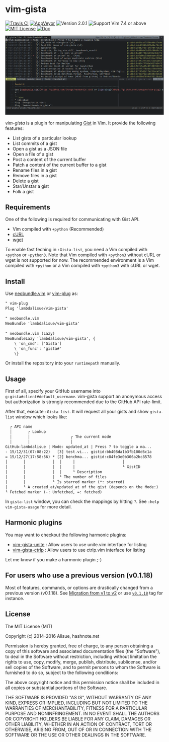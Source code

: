 vim-gista
===============================================================================
[![Travis CI](https://img.shields.io/travis/lambdalisue/vim-gista/master.svg?style=flat-square&label=Travis%20CI)](https://travis-ci.org/lambdalisue/vim-gista) [![AppVeyor](https://img.shields.io/appveyor/ci/lambdalisue/vim-gista/master.svg?style=flat-square&label=AppVeyor)](https://ci.appveyor.com/project/lambdalisue/vim-gista/branch/master) ![Version 2.0.1](https://img.shields.io/badge/version-2.0.1-yellow.svg?style=flat-square) ![Support Vim 7.4 or above](https://img.shields.io/badge/support-Vim%207.4%20or%20above-yellowgreen.svg?style=flat-square) [![MIT License](https://img.shields.io/badge/license-MIT-blue.svg?style=flat-square)](LICENSE) [![Doc](https://img.shields.io/badge/doc-%3Ah%20vim--gista-orange.svg?style=flat-square)](doc/vim-gista.txt)

![Screenshot](img/screenshot.png)

*vim-gista* is a plugin for manipulating [Gist](https://gist.github.com/) in Vim.
It provide the following features:

- List gists of a particular lookup
- List commits of a gist
- Open a gist as a JSON file
- Open a file of a gist
- Post a content of the current buffer
- Patch a content of the current buffer to a gist
- Rename files in a gist
- Remove files in a gist
- Delete a gist
- Star/Unstar a gist
- Folk a gist

Requirements
-------------------------------------------------------------------------------
One of the following is required for communicating with Gist API.

- Vim compiled with `+python` (Recommended)
- [cURL](http://curl.haxx.se)
- [wget](https://www.gnu.org/software/wget)

To enable fast feching in `:Gista-list`, you need a Vim compiled with
`+python` or `+python3`.
Note that Vim compiled with `+python3` without cURL or wget is not supported for
now. The recommended environment is a Vim compiled with `+python` or a Vim
compiled with `+python3` with cURL or wget.

Install
-------------------------------------------------------------------------------
Use [neobundle.vim](https://github.com/Shougo/neobundle.vim) or [vim-plug](https://github.com/junegunn/vim-plug) as:

```vim
" vim-plug
Plug 'lambdalisue/vim-gista'

" neobundle.vim
NeoBundle 'lambdalisue/vim-gista'

" neobundle.vim (Lazy)
NeoBundleLazy 'lambdalisue/vim-gista', {
    \ 'on_cmd': ['Gista']
    \ 'on_func': 'gista#'
    \}
```

Or install the repository into your `runtimepath` manually.


Usage
-------------------------------------------------------------------------------

First of all, specify your GitHub username into `g:gista#client#default_username`.
vim-gista support an anonymous access but authorization is strongly recommended due to the GitHub API rate-limit.

After that, execute `:Gista list`. It will request all your gists and show `gista-list` window which looks like:

```
  ┌ API name
  │       ┌ Lookup
  │       │                  ┌ The current mode
  │       │                  │
GitHub:lambdalisue | Mode: updated_at | Press ? to toggle a ma...
- 15/12/31(07:08:22)   [3] test.vi... gistid:bb408da1b3fb100d6c1a
= 15/12/27(17:58:56) * [2] benchma... gistid:c84fe3e0b306a2bc8578
│       │            │  │     │                     │
│       │            │  │     │                     └ GistID
│       │            │  │     └ Description
│       │            │  └ The number of files
│       │            └ Is starred marker (*: starred)
│       └ A created_at/updated_at of the gist (depends on the Mode:)
└ Fetched marker (-: Unfetched, =: fetched)
```

In `gista-list` window, you can check the mappings by hitting `?`.
See `:help vim-gista-usage` for more detail.


Harmonic plugins
-------------------------------------------------------------------------------
You may want to checkout the following harmonic plugins:

- [vim-gista-unite](https://github.com/lambdalisue/vim-gista-unite) : Allow users to use unite.vim interface for listing
- [vim-gista-ctrlp](https://github.com/lambdalisue/vim-gista-ctrlp) : Allow users to use ctrlp.vim interface for listing

Let me know if you make a harmonic plugin ;-)

For users who use a previous version (v0.1.18)
-------------------------------------------------------------------------------
Most of features, commands, or options are drastically changed from a previous version (v0.1.18).
See [Migration from v1 to v2](https://github.com/lambdalisue/vim-gista/wiki/Migration-from-v1-to-v2) or use [`v0.1.18`](https://github.com/lambdalisue/vim-gista/tree/v0.1.18) tag for instance.

License
-------------------------------------------------------------------------------
The MIT License (MIT)

Copyright (c) 2014-2016 Alisue, hashnote.net

Permission is hereby granted, free of charge, to any person obtaining a copy
of this software and associated documentation files (the "Software"), to deal
in the Software without restriction, including without limitation the rights
to use, copy, modify, merge, publish, distribute, sublicense, and/or sell
copies of the Software, and to permit persons to whom the Software is
furnished to do so, subject to the following conditions:

The above copyright notice and this permission notice shall be included in
all copies or substantial portions of the Software.

THE SOFTWARE IS PROVIDED "AS IS", WITHOUT WARRANTY OF ANY KIND, EXPRESS OR
IMPLIED, INCLUDING BUT NOT LIMITED TO THE WARRANTIES OF MERCHANTABILITY,
FITNESS FOR A PARTICULAR PURPOSE AND NONINFRINGEMENT. IN NO EVENT SHALL THE
AUTHORS OR COPYRIGHT HOLDERS BE LIABLE FOR ANY CLAIM, DAMAGES OR OTHER
LIABILITY, WHETHER IN AN ACTION OF CONTRACT, TORT OR OTHERWISE, ARISING FROM,
OUT OF OR IN CONNECTION WITH THE SOFTWARE OR THE USE OR OTHER DEALINGS IN
THE SOFTWARE.
